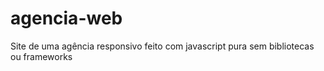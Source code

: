 # agencia-web
Site de uma agência responsivo feito com javascript pura sem bibliotecas ou frameworks
